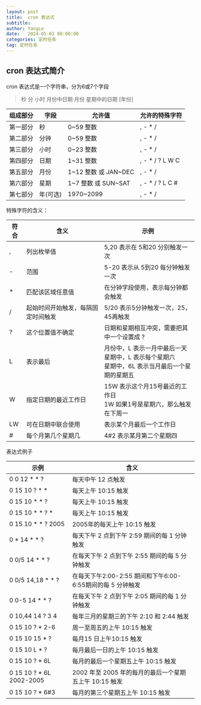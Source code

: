 ```yaml
---
layout: post
title:  cron 表达式
subtitle:
author: YangLe
date:   2024-05-01 00:00:00
categories: 定时任务
tag: 定时任务
---
```




## cron 表达式简介

cron 表达式是一个字符串，分为6或7个字段

> 秒 分 小时 月份中日期 月份 星期中的日期 [年份]

| 组成部分 | 字段     | 允许值               | 允许的特殊字符  |
| -------- | -------- | -------------------- | --------------- |
| 第一部分 | 秒       | 0~59 整数            | , - * /         |
| 第二部分 | 分钟     | 0~59 整数            | , - * /         |
| 第三部分 | 小时     | 0~23 整数            | , - * /         |
| 第四部分 | 日期     | 1~31 整数            | , - * / ? L W C |
| 第五部分 | 月份     | 1~12 整数 或 JAN~DEC | , - * /         |
| 第六部分 | 星期     | 1~7 整数 或 SUN~SAT  | , - * / ? L C # |
| 第七部分 | 年(可选) | 1970~2099            | , - * /         |

特殊字符的含义：

| 符合 | 含义                               | 示例                                                         |
| ---- | ---------------------------------- | ------------------------------------------------------------ |
| ,    | 列出枚举值                         | 5,20  表示在 5和20 分别触发一次                              |
| -    | 范围                               | 5-20  表示从 5到20 每分钟触发一次                            |
| *    | 匹配该区域任意值                   | 在分钟字段使用，表示每分钟都会触发                           |
| /    | 起始时间开始触发，每隔固定时间触发 | 5/20  表示5分钟触发一次，25，45再触发                        |
| ?    | 这个位置值不确定                   | 日期和星期相互冲突，需要把其中一个设置成 ?                   |
| L    | 表示最后                           | 月份中，L 表示一月中最后一天<br />星期中，L 表示每个星期六<br />星期中，6L 表示当月最后一个星期的星期五 |
| W    | 指定日期的最近工作日               | 15W  表示这个月15号最近的工作日<br />1W 如果1号是星期六，那么触发在下周一 |
| LW   | 可在日期中联合使用                 | 表示某个月最后一个工作日                                     |
| #    | 每个月第几个星期几                 | 4#2  表示某月第二个星期四                                    |



表达式例子

| 示例                     | 含义                                                       |
| ------------------------ | ---------------------------------------------------------- |
| 0 0 12 * * ?             | 每天中午 12 点触发                                         |
| 0 15 10 ? * *            | 每天上午 10:15 触发                                        |
| 0 15 10 * * ?            | 每天上午 10:15 触发                                        |
| 0 15 10 * * ? *          | 每天上午 10:15 触发                                        |
| 0 15 10 * * ? 2005       | 2005年的每天上午 10:15 触发                                |
| 0 * 14 * * ?             | 每天下午 2 点到下午 2:59 期间的每 1 分钟触发               |
| 0 0/5 14 * * ?           | 在每天下午 2 点到下午 2:55 期间的每 5 分钟触发             |
| 0 0/5 14,18 * * ?        | 在每天下午2:00-2:55 期间和下午6:00-6:55期间的每 5 分钟触发 |
| 0 0-5 14 * * ?           | 在每天下午 2 点到下午 2:05 期间的每 1 分钟触发             |
| 0 10,44 14 ? 3 4         | 每年三月的星期三的下午 2:10 和 2:44 触发                   |
| 0 15 10 ? * 2-6          | 周一至周五的上午 10:15 触发                                |
| 0 15 10 15 * ?           | 每月15 日上午10:15 触发                                    |
| 0 15 10 L * ?            | 每月最后一日的上午 10:15 触发                              |
| 0 15 10 ? * 6L           | 每月的最后一个星期五上午 10:15 触发                        |
| 0 15 10 ? * 6L 2002-2005 | 2002 年至 2005 年的每月的最后一个星期五上午 10:15 触发     |
| 0 15 10 ? * 6#3          | 每月的第三个星期五上午 10:15 触发                          |


